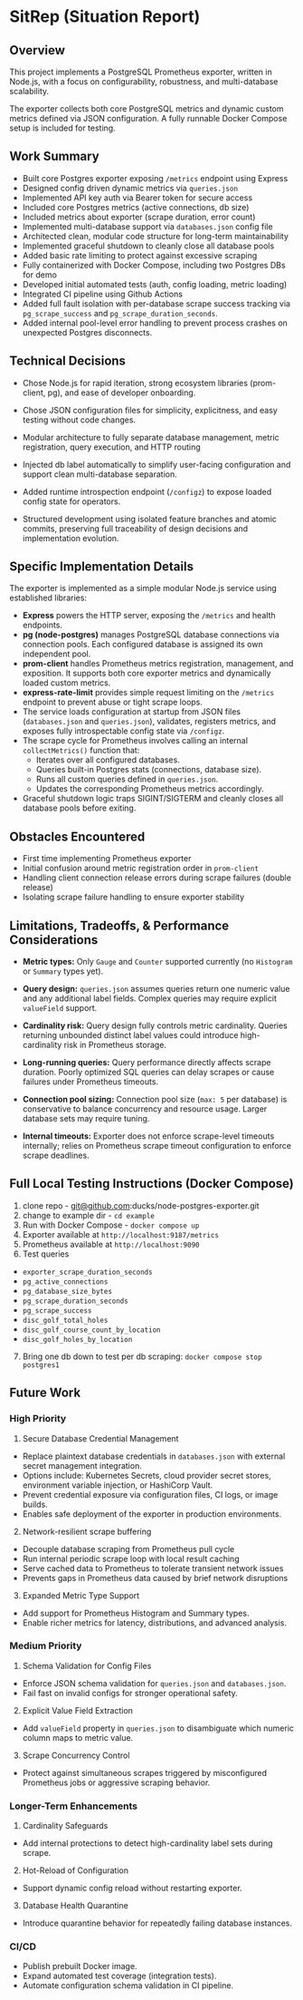 # SitRep (Situation Report)

## Overview

This project implements a PostgreSQL Prometheus exporter, written in Node.js,
with a focus on configurability, robustness, and multi-database scalability.

The exporter collects both core PostgreSQL metrics and dynamic custom metrics
defined via JSON configuration. A fully runnable Docker Compose setup is
included for testing.

## Work Summary

- Built core Postgres exporter exposing `/metrics` endpoint using Express
- Designed config driven dynamic metrics via `queries.json`
- Implemented API key auth via Bearer token for secure access
- Included core Postgres metrics (active connections, db size)
- Included metrics about exporter (scrape duration, error count)
- Implemented multi-database support via `databases.json` config file
- Architected clean, modular code structure for long-term maintainability
- Implemented graceful shutdown to cleanly close all database pools
- Added basic rate limiting to protect against excessive scraping
- Fully containerized with Docker Compose, including two Postgres DBs for demo
- Developed initial automated tests (auth, config loading, metric loading)
- Integrated CI pipeline using Github Actions
- Added full fault isolation with per-database scrape success tracking via
  `pg_scrape_success` and `pg_scrape_duration_seconds`.
- Added internal pool-level error handling to prevent process crashes on
  unexpected Postgres disconnects.

## Technical Decisions
- Chose Node.js for rapid iteration, strong ecosystem libraries (prom-client,
  pg), and ease of developer onboarding.

- Chose JSON configuration files for simplicity, explicitness, and easy testing
  without code changes.

- Modular architecture to fully separate database management, metric
  registration, query execution, and HTTP routing

- Injected db label automatically to simplify user-facing configuration and
  support clean multi-database separation.

- Added runtime introspection endpoint (`/configz`) to expose loaded config
  state for operators.

- Structured development using isolated feature branches and atomic commits,
  preserving full traceability of design decisions and implementation evolution.

## Specific Implementation Details

The exporter is implemented as a simple modular Node.js service using
established libraries:

- **Express** powers the HTTP server, exposing the `/metrics` and health
  endpoints.
- **pg (node-postgres)** manages PostgreSQL database connections via connection
  pools. Each configured database is assigned its own independent pool.
- **prom-client** handles Prometheus metrics registration, management, and
  exposition. It supports both core exporter metrics and dynamically loaded
  custom metrics.
- **express-rate-limit** provides simple request limiting on the `/metrics`
  endpoint to prevent abuse or tight scrape loops.
- The service loads configuration at startup from JSON files (`databases.json`
  and `queries.json`), validates, registers metrics, and exposes fully
  introspectable config state via `/configz`.
- The scrape cycle for Prometheus involves calling an internal `collectMetrics()`
  function that:
    - Iterates over all configured databases.
    - Queries built-in Postgres stats (connections, database size).
    - Runs all custom queries defined in `queries.json`.
    - Updates the corresponding Prometheus metrics accordingly.
- Graceful shutdown logic traps SIGINT/SIGTERM and cleanly closes all database
  pools before exiting.

## Obstacles Encountered
- First time implementing Prometheus exporter
- Initial confusion around metric registration order in `prom-client`
- Handling client connection release errors during scrape failures (double
  release)
- Isolating scrape failure handling to ensure exporter stability

## Limitations, Tradeoffs, & Performance Considerations

- **Metric types:** Only `Gauge` and `Counter` supported currently (no
  `Histogram` or `Summary` types yet).

- **Query design:** `queries.json` assumes queries return one numeric value
  and any additional label fields. Complex queries may require explicit
  `valueField` support.

- **Cardinality risk:** Query design fully controls metric cardinality.
  Queries returning unbounded distinct label values could introduce
  high-cardinality risk in Prometheus storage.

- **Long-running queries:** Query performance directly affects scrape
  duration. Poorly optimized SQL queries can delay scrapes or cause failures
  under Prometheus timeouts.

- **Connection pool sizing:** Connection pool size (`max: 5` per database) is
  conservative to balance concurrency and resource usage. Larger database sets
  may require tuning.

- **Internal timeouts:** Exporter does not enforce scrape-level timeouts
  internally; relies on Prometheus scrape timeout configuration to enforce
  scrape deadlines.

## Full Local Testing Instructions (Docker Compose)

1. clone repo - git@github.com:ducks/node-postgres-exporter.git
2. change to example dir - `cd example`
3. Run with Docker Compose - `docker compose up`
4. Exporter available at `http://localhost:9187/metrics`
5. Prometheus available at `http://localhost:9090`
6. Test queries
  - `exporter_scrape_duration_seconds`
  - `pg_active_connections`
  - `pg_database_size_bytes`
  - `pg_scrape_duration_seconds`
  - `pg_scrape_success`
  - `disc_golf_total_holes`
  - `disc_golf_course_count_by_location`
  - `disc_golf_holes_by_location`
7. Bring one db down to test per db scraping: `docker compose stop postgres1`

## Future Work

### High Priority

1. Secure Database Credential Management

- Replace plaintext database credentials in `databases.json` with external
  secret management integration.
- Options include: Kubernetes Secrets, cloud provider secret stores,
  environment variable injection, or HashiCorp Vault.
- Prevent credential exposure via configuration files, CI logs, or image builds.
- Enables safe deployment of the exporter in production environments.

2. Network-resilient scrape buffering

- Decouple database scraping from Prometheus pull cycle
- Run internal periodic scrape loop with local result caching
- Serve cached data to Prometheus to tolerate transient network issues
- Prevents gaps in Prometheus data caused by brief network disruptions

3. Expanded Metric Type Support

- Add support for Prometheus Histogram and Summary types.
- Enable richer metrics for latency, distributions, and advanced analysis.

### Medium Priority

1. Schema Validation for Config Files

- Enforce JSON schema validation for `queries.json` and `databases.json`.
- Fail fast on invalid configs for stronger operational safety.

2. Explicit Value Field Extraction

- Add `valueField` property in `queries.json` to disambiguate which numeric
  column maps to metric value.

3. Scrape Concurrency Control

- Protect against simultaneous scrapes triggered by misconfigured Prometheus
  jobs or aggressive scraping behavior.

### Longer-Term Enhancements

1. Cardinality Safeguards

- Add internal protections to detect high-cardinality label sets during scrape.

2. Hot-Reload of Configuration

- Support dynamic config reload without restarting exporter.

3. Database Health Quarantine

- Introduce quarantine behavior for repeatedly failing database instances.

### CI/CD

- Publish prebuilt Docker image.
- Expand automated test coverage (integration tests).
- Automate configuration schema validation in CI pipeline.
